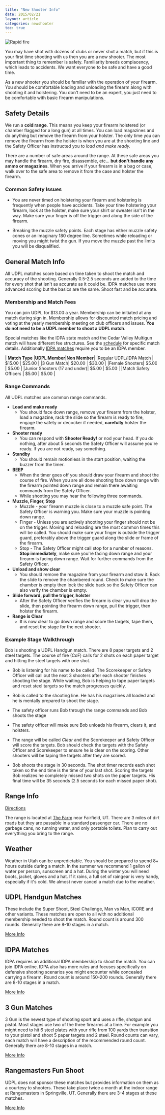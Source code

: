```yaml
---
title: "New Shooter Info"
date: 2015/02/21
layout: article
categories: newshooter
toc: true
---
```


![Rapid fire](/assets/newshooter_1.jpg)

You may have shot with dozens of clubs or never shot a match, but if this is your first time shooting with us then you are a new shooter. The most important thing to remember is safety. Familiarity breeds complacency, which leads to accidents. We want everyone to be safe and have a good time.

As a new shooter you should be familiar with the operation of your firearm. You should be comfortable loading and unloading the firearm along with shooting it and holstering. You don't need to be an expert, you just need to be comfortable with basic firearm manipulations.

## Safety Details

We run a **cold range**. This means you keep your firearm holstered (or chamber flagged for a long gun) at all times. You can load magazines and do anything but remove the firearm from your holster. The only time you can remove the firearm from the holster is when you are at the shooting line and the Safety Officer has instructed you to *load and make ready.*

There are a number of safe areas around the range. At these safe areas you may handle the firearm, dry fire, disassemble, etc... **but don't handle any ammo or magazines**. When you arrive if your firearm is in a bag or case, walk over to the safe area to remove it from the case and holster the firearm.

### Common Safety Issues

* You are never timed on holstering your firearm and holstering is frequently when people have accidents. Take your time holstering your firearm, look at the holster, make sure your shirt or sweater isn't in the way. Make sure your finger is off the trigger and along the side of the firearm.

* Breaking the muzzle safety points. Each stage has either muzzle safety cones or an imaginary 180 degree line. Sometimes while reloading or moving you might twist the gun. If you move the muzzle past the limits you will be disqualified. 


## General Match Info

All UDPL matches score based on time taken to shoot the match and accuracy of the shooting. Generally 0.5-2.5 seconds are added to the time for every shot that isn't as accurate as it could be. IDPA matches use more advanced scoring but the basics are the same. Shoot fast and be accurate. 

### Membership and Match Fees

You can join UDPL for $13.00 a year. Membership can be initiated at any match during sign in. Membership allows for discounted match pricing and voting at the yearly membership meeting on club officers and issues. **You do not need to be a UDPL member to shoot a UDPL match.**

Special matches like the IDPA state match and the Cedar Valley Multigun match will have different fee structures. See the [schedule](/schedule) for specific match details. Additionally [IDPA matches](/articles/idpa-info/) require you to be an IDPA member.

| **Match Type**  |**UDPL Member**|**Non Member**|
|Regular UDPL/IDPA Match | $15.00 | $25.00 |
|3 Gun Match| $20.00 | $30.00 |
|Female Shooters| $5.00 | $5.00 |
|Junior Shooters (17 and under)| $5.00 | $5.00 |
|Match Safety Officers | $5.00 | $5.00 |

### Range Commands

All UDPL matches use common range commands.

* **Load and make ready**
  * You should face down range, remove your firearm from the holster, load a magazine, rack the slide so the firearm is ready to fire, engage the safety or decocker if needed, **carefully** holster the firearm.
* **Shooter ready**
  * You can respond with **Shooter Ready!** or nod your head. If you do nothing, after about 5 seconds the Safety Officer will assume you're ready. If you are not ready, say something.
* **Standby**
  * You should remain motionless in the start position, waiting the buzzer from the timer. 
* **BEEP**
  * When the timer goes off you should draw your firearm and shoot the course of fire. When you are all done shooting face down range with the firearm pointed down range and remain there awaiting commands from the Safety Officer.
  * While shooting you may hear the following three commands.
* **Muzzle, Finger, Stop**
  * Muzzle - your firearm muzzle is close to a muzzle safe point. The Safety Officer is warning you. Make sure your muzzle is pointing down range.
  * Finger - Unless you are actively shooting your finger should not be on the trigger. Moving and reloading are the most common times this will be called. You should make sure your finger is outside the trigger guard, preferably above the trigger guard along the slide or frame of the firearm.
  * Stop - The Safety Officer might call stop for a number of reasons. **Stop immediately**, make sure you're facing down range and your firearm is facing down range. Wait for further commands from the Safety Officer.
* **Unload and show clear**
  * You should remove the magazine from your firearm and stow it. Rack the slide to remove the chambered round. Check to make sure the chamber is empty then lock the slide back so the Safety Officer can also verify the chamber is empty.
* **Slide forward, pull the trigger, holster**
  * After the Safety Officer verifies the firearm is clear you will drop the slide, then pointing the firearm down range, pull the trigger, then holster the firearm.
* **Range is Clear**
  * It is now clear to go down range and score the targets, tape them, and reset the stage for the next shooter.

### Example Stage Walkthrough

Bob is shooting a UDPL Handgun match. There are 8 paper targets and 2 steel targets. The course of fire (CoF) calls for 2 shots on each paper target and hitting the steel targets with one shot. 

* Bob is listening for his name to be called. The Scorekeeper or Safety Officer will call out the next 3 shooters after each shooter finishes shooting the stage. While waiting, Bob is helping to tape paper targets and reset steel targets so the match progresses quickly.

* Bob is called to the shooting line. He has his magazines all loaded and he is mentally prepared to shoot the stage. 

* The safety officer runs Bob through the range commands and Bob shoots the stage

* The safety officer will make sure Bob unloads his firearm, clears it, and holsters.

* The range will be called *Clear* and the Scorekeeper and Safety Officer will score the targets. Bob should check the targets with the Safety Officer and Scorekeeper to ensure he is clear on the scoring. Other shooters will be taping the targets after they are scored. 

* Bob shoots the stage in 30 seconds. The shot timer records each shot taken so the end time is the time of your last shot. Scoring the targets Bob realizes he completely missed two shots on the paper targets. His final time will be 35 seconds (2.5 seconds for each missed paper shot).

## Range Info

[Directions](http://maps.google.com/maps?ll=40.218331,-112.124469&z=15&t=h&hl=en&gl=US&mapclient=embed&daddr=40%C2%B013%2707.0%22N%20112%C2%B007%2736.2%22W@40.218626,-112.126724) 

The range is located at [The Farm](http://www.farmpolice.com) near Fairfield, UT. There are 3 miles of dirt roads but they are passable in a standard passenger car. There are no garbage cans, no running water, and only portable toilets. Plan to carry out everything you bring to the range.

## Weather

Weather in Utah can be unpredictable. You should be prepared to spend 8+ hours outside during a match. In the summer we recommend 1 gallon of water per person, sunscreen and a hat. During the winter you will need boots, jacket, gloves and a hat. If it rains, a full set of raingear is very handy, especially if it's cold. We almost never cancel a match due to the weather.


## UDPL Handgun Matches

These include the Super Shoot, Steel Challenge, Man vs Man, ICORE and other variants. These matches are open to all with no additional membership needed to shoot the match. Round count is around 300 rounds. Generally there are 8-10 stages in a match.

[More Info](/articles/udpl-handgun-info/)


## IDPA Matches

IDPA requires an additional IDPA membership to shoot the match. You can join IDPA online. IDPA also has more rules and focuses specifically on defensive shooting scenarios you might encounter while concealed carrying a firearm. Round count is around 150-200 rounds. Generally there are 8-10 stages in a match.

[More Info](/articles/idpa-info/)


## 3 Gun Matches

3 Gun is the newest type of shooting sport and uses a rifle, shotgun and pistol. Most stages use two of the three firearms at a time. For example you might need to hit 6 steel plates with your rifle from 100 yards then transition to your pistol and shoot 5 paper targets and 2 steel. Round counts can vary, each match will have a description of the recommended round count. Generally there are 8-10 stages in a match.

[More Info](/articles/3gun-info/)

## Rangemasters Fun Shoot

UDPL does not sponsor these matches but provides information on them as a courtesy to shooters. These take place twice a month at the indoor range at Rangemasters in Springville, UT. Generally there are 3-4 stages at these matches.

[More Info](/articles/rangemasters-funshoot/)

 
